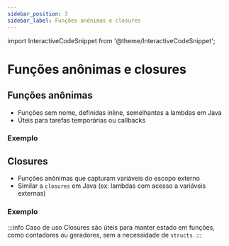 ```yaml
---
sidebar_position: 3
sidebar_label: Funções anônimas e closures
---
```


import InteractiveCodeSnippet from '@theme/InteractiveCodeSnippet';

# Funções anônimas e closures

## Funções anônimas

- Funções sem nome, definidas inline, semelhantes a lambdas em Java
- Úteis para tarefas temporárias ou callbacks

### Exemplo

<InteractiveCodeSnippet 
    src="code/mod3/funcao-anonima.go" 
    allowExecute={true} 
    allowEdit={false} />

## Closures

- Funções anônimas que capturam variáveis do escopo externo
- Similar a `closures` em Java (ex: lambdas com acesso a variáveis externas)

### Exemplo

<InteractiveCodeSnippet 
    src="code/mod3/closures.go" 
    allowExecute={true} 
    allowEdit={false} />

:::info Caso de uso
Closures são úteis para manter estado em funções, como contadores ou geradores, sem a necessidade de `structs`.
:::
